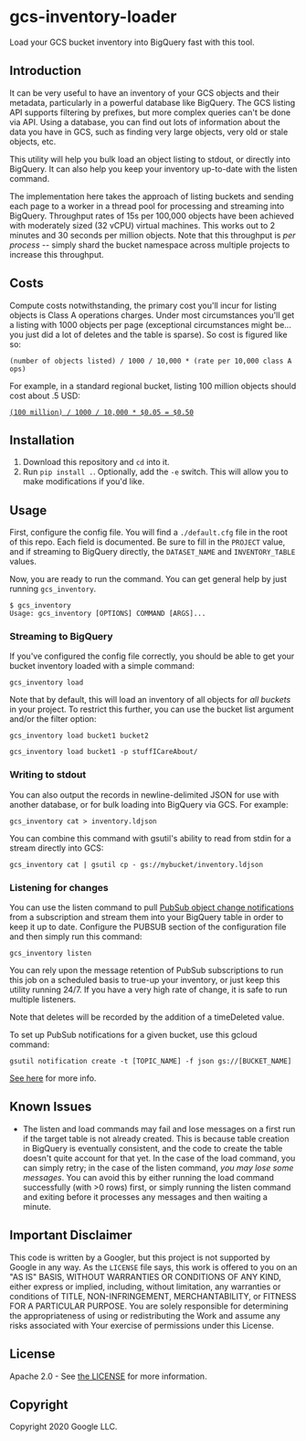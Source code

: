 # gcs-inventory-loader

Load your GCS bucket inventory into BigQuery fast with this tool.

## Introduction

It can be very useful to have an inventory of your GCS objects and their metadata, particularly in a powerful database like BigQuery. The GCS listing API supports filtering by prefixes, but more complex queries can't be done via API. Using a database, you can find out lots of information about the data you have in GCS, such as finding very large objects, very old or stale objects, etc.

This utility will help you bulk load an object listing to stdout, or directly into BigQuery. It can also help you keep your inventory up-to-date with the listen command.

The implementation here takes the approach of listing buckets and sending each page to a worker in a thread pool for processing and streaming into BigQuery. Throughput rates of 15s per 100,000 objects have been achieved with moderately sized (32 vCPU) virtual machines. This works out to 2 minutes and 30 seconds per million objects. Note that this throughput is _per process_ -- simply shard the bucket namespace across multiple projects to increase this throughput.

## Costs

Compute costs notwithstanding, the primary cost you'll incur for listing objects is Class A operations charges. Under most circumstances you'll get a listing with 1000 objects per page (exceptional circumstances might be... you just did a lot of deletes and the table is sparse). So cost is figured like so:

`(number of objects listed) / 1000 / 10,000 * (rate per 10,000 class A ops)`

For example, in a standard regional bucket, listing 100 million objects should cost about .5 USD:

[`(100 million) / 1000 / 10,000 * $0.05 = $0.50`](https://www.wolframalpha.com/input/?i=%28100+million%29+%2F+1000+%2F+10%2C000+*+%240.05)

## Installation

  1) Download this repository and `cd` into it.
  2) Run `pip install .`. Optionally, add the `-e` switch. This will allow you to make modifications if you'd like.

## Usage

First, configure the config file. You will find a `./default.cfg` file in the root of this repo. Each field is documented. Be sure to fill in the `PROJECT` value, and if streaming to BigQuery directly, the `DATASET_NAME` and `INVENTORY_TABLE` values.

Now, you are ready to run the command. You can get general help by just running `gcs_inventory`.

``` shell
$ gcs_inventory
Usage: gcs_inventory [OPTIONS] COMMAND [ARGS]...
```

### Streaming to BigQuery

If you've configured the config file correctly, you should be able to get your bucket inventory loaded with a simple command:

``` shell
gcs_inventory load
```

Note that by default, this will load an inventory of all objects for _all buckets_ in your project. To restrict this further, you can use the bucket list argument and/or the filter option:

``` shell
gcs_inventory load bucket1 bucket2
```

``` shell
gcs_inventory load bucket1 -p stuffICareAbout/
```

### Writing to stdout

You can also output the records in newline-delimited JSON for use with another database, or for bulk loading into BigQuery via GCS. For example:

``` shell
gcs_inventory cat > inventory.ldjson
```

You can combine this command with gsutil's ability to read from stdin for a stream directly into GCS:

``` shell
gcs_inventory cat | gsutil cp - gs://mybucket/inventory.ldjson
```

### Listening for changes

You can use the listen command to pull [PubSub object change notifications](https://cloud.google.com/storage/docs/pubsub-notifications)
from a subscription and stream them into your BigQuery table in order to keep it up to date. Configure the PUBSUB section of the
configuration file and then simply run this command:

```shell
gcs_inventory listen
```

You can rely upon the message retention of PubSub subscriptions to run this job on a scheduled basis to true-up your inventory, or just keep this utility running 24/7. If you have a very high rate of change, it is safe to run multiple listeners.

Note that deletes will be recorded by the addition of a timeDeleted value.

To set up PubSub notifications for a given bucket, use this gcloud command:

```shell
gsutil notification create -t [TOPIC_NAME] -f json gs://[BUCKET_NAME]
```

[See here](https://cloud.google.com/storage/docs/reporting-changes) for more info.

## Known Issues

- The listen and load commands may fail and lose messages on a first run if the target table is not already created. This is because table creation in BigQuery is eventually consistent, and the code to create the table doesn't quite account for that yet. In the case of the load command, you can simply retry; in the case of the listen command, *you may lose some messages*. You can avoid this by either running the load command successfully (with >0 rows) first, or simply running the listen command and exiting before it processes any messages and then waiting a minute.

## Important Disclaimer

This code is written by a Googler, but this project is not supported by Google in any way. As the `LICENSE` file says, this work is offered to you on an "AS IS" BASIS, WITHOUT WARRANTIES OR CONDITIONS OF ANY KIND, either express or implied, including, without limitation, any warranties or conditions of TITLE, NON-INFRINGEMENT, MERCHANTABILITY, or FITNESS FOR A PARTICULAR PURPOSE. You are solely responsible for determining the appropriateness of using or redistributing the Work and assume any risks associated with Your exercise of permissions under this License.

## License

Apache 2.0 - See [the LICENSE](/LICENSE) for more information.

## Copyright

Copyright 2020 Google LLC.
